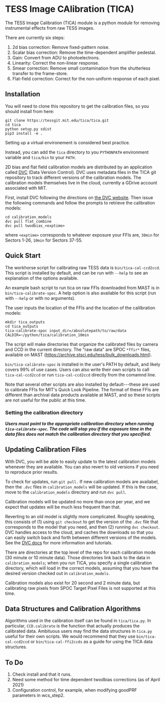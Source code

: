# TESS Image CAlibration (TICA)

The TESS Image Calibration (TICA) module is a python module for removing instrumental effects from raw TESS images.

There are currently six steps:

 1. 2d bias correction: Remove fixed-pattern noise.
 2. Scalar bias correction: Remove the time-dependent amplifier pedestal.
 3. Gain: Convert from ADU to photoelectrons.
 4. Linearity: Correct the non-linear response.
 5. Smear correction:  Remove small contamination from the shutterless transfer to the frame-store.
 6. Flat-field correction: Correct for the non-uniform response of each pixel.


## Installation

You will need to clone this repository to get the calibration files, so you should install from here:

  ```
  git clone https://tessgit.mit.edu/tica/tica.git
  cd tica
  python setup.py sdist
  pip3 install -e .
  ```

Setting up a virtual environement is considered best practice.

Instead, you can  add the `tica` directory to you `PYTHONPATH` environment variable and `tica/bin` to your `PATH`.

2D bias and flat field calibration models are distributed by an application called [DVC](https://www.dvc.org) (Data Version Control).  DVC uses metadata files in the TICA git repository to track different versions of the calibration models.  The calibration models themselves live in the cloud, currently a GDrive account associated with MIT.  

First, install DVC following the directions on [the DVC website](https://dvc.org/doc/install).  Then issue the following commands and follow the prompts to retrieve the calibration models:

```
cd calibration_models
dvc pull flat_combine
dvc pull twodbias_<exptime>
```

where `<exptime>` corresponds to whatever exposure your FFIs are, `30min` for Sectors 1-26, `10min` for Sectors 37-55.

## Quick Start

The workhorse script for calibrating raw TESS data is `bin/tica-cal-ccd2ccd`.  This script is installed by default, and can be run with `--help` to  see an explanation of the options available.  

An example bash script to run tica on raw FFIs downloaded from MAST is in `bin/tica-calibrate-spoc`.  A help option is also available for this script (run with `--help` or with no arguments). 

The user inputs the location of the FFIs and the location of the calilbration models:

```
mkdir tica_outputs
cd tica_outputs
tica-calibrate-spoc input_dir=/absolutepath/to/raw/data CALDIR=~/python/tica/calibration_10min
```

The script will make directories that organize the calibrated files by camera and CCD in the current directory.  The "raw data" are SPOC `*ffir*` files, available on MAST (https://archive.stsci.edu/tess/bulk_downloads.html).

`bin/tica-calibrate-spoc` is installed in the user's PATH by default, and likely covers 99% of use cases.  Users can also write their own scripts to call `tica-cal-ccd2ccd` or run `tica-cal-ccd2ccd` directly from the comamnd line.

Note that several other scripts are also installed by default---these are used to calibrate FFIs for MIT's Quick Look Pipeline.  The format of these FFIs are different than archival data products available at MAST, and so these scripts are not useful for the public at this time.

### Setting the calibration directory

***Users must point to the appropriate calibration directory when running `tica-calibrate-spoc`.   The code will stop you if the exposure time in the data files does not match the calibration directory that you specified.***

## Updating Calibration Files

With DVC, you will be able to easily update to the latest calibration models whenever they are available.  You can also revert to old versions if you need to reproduce prior results.  

To check for updates, run `git pull.`  If new calibration models are availabel, then the `.dvc` files in `calibration_models` will be updated.  If this is the case, move to the `calibration_models` directory and run `dvc pull`.  

Calibration models will be updated no more than once per year, and we expect that updates will be much less frequent than that.

Reverting to an old model is slightly more complicated.  Roughly speaking, this consists of (1) using `git checkout` to get the version of the `.dvc` file that corresponds to the model that you need, and then (2) running `dvc checkout`.  DVC handles access to the cloud, and caches the downloads so that you can easily switch back and forth between different versions of the models.  See the [DVC docs](https://dvc.org/doc/start) for more information and tutorials.

There are directories at the top level of the repo for each calibration mode (30 minute or 10 minute data).  Those directories link back to the data in `calibration_models`; when you run TICA, you specify a single calibration directory, which will load in the correct models, assuming that you have the desired version checked out in `calibration_models`.

Calibration models also exist for 20 second and 2 minute data, but calibrating raw pixels from SPOC Target Pixel Files is not supported at this time.

## Data Structures and Calibration Algorithms

Algorithms used in the calibration itself can be found in `tica/tica.py`.  In particular, `CCD.calibrate` is the function that actually produces the calibrated data.  Ambituous users may find the data structures in `tica.py` useful for their own scripts.  We would recommend that they use `bin/tica-cal-ccd2ccd` or `bin/tica-cal-ffi2ccds` as a guide for using the TICA data structures.


## To Do

1. Check install and that it runs.
2. Need some method for time dependent twodbias corrections (as of April 2021)
3. Configuration control, for example, when modifying goodPRF parameters in wcs_step2.